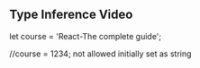 ## Type Inference Video

let course = 'React-The complete guide';

//course = 1234; not allowed initially set as string